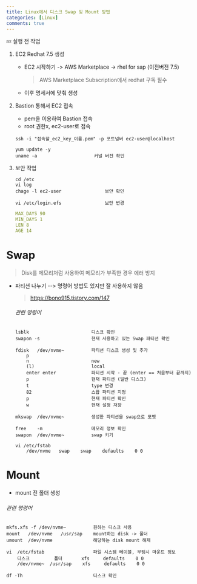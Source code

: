 ```yaml
---
title: Linux에서 디스크 Swap 및 Mount 방법
categories: [Linux]
comments: true
---
```






💤 실행 전 작업


1. EC2 Redhat 7.5 생성

   - EC2 시작하기 -> AWS Marketplace -> rhel for sap (이전버전 7.5)

     > AWS Marketplace Subscription에서 redhat 구독 필수

   - 이후 명세서에 맞춰 생성

2. Bastion 통해서 EC2 접속

   - pem을 이용하여 Bastion 접속
   - root 권한x, ec2-user로 접속

   ```
   ssh -i "접속할_ec2_key_이름.pem" -p 포트넘버 ec2-user@localhost
   ```

   ```
   yum update -y
   uname -a						커널 버전 확인
   ```

3. 보안 작업

   ```
   cd /etc
   vi log
   chage -l ec2-user				보안 확인
   ```

   ```
   vi /etc/login.efs				보안 변경
   ```

   ```yaml
   MAX_DAYS 90
   MIN_DAYS 1
   LEN 8
   AGE 14
   ```



# Swap

> Disk를 메모리처럼 사용하여 메모리가 부족한 경우 에러 방지

- 파티션 나누기		--> 명령어 방법도 있지만 잘 사용하지 않음

  > https://bono915.tistory.com/147

	###### 관련 명령어
	
	```
	lsblk						디스크 확인
	swapon -s					현재 사용하고 있는 Swap 파티션 확인
	```
	
	```
	fdisk	/dev/nvme~			파티션 디스크 생성 및 추가
		p
		n						new
		(l)						local
		enter enter				파티션 시작 - 끝 (enter == 처음부터 끝까지)
		p						현재 파티션 (일반 디스크)
		t						type 변경
		82						스왑 파티션 지정
		p						현재 파티션 확인
		w						현재 설정 저장
		
	mkswap	/dev/nvme~			생성한 파티션을 swap으로 포멧
	```
	
	```
	free	-m					메모리 정보 확인
	swapon	/dev/nvme~			swap 키기
	```
	
	```
	vi /etc/fstab
		/dev/nvme	swap	swap	defaults	0 0
	```
	
	

# Mount

- mount 전 폴더 생성

###### 관련 명령어

```
mkfs.xfs -f	/dev/nvme~			원하는 디스크 사용
mount	/dev/nvme	/usr/sap	mount하는 disk -> 폴더
umount	/dev/nvme				해당하는 disk mount 해제
```

```
vi	/etc/fstab					파일 시스템 테이블, 부팅시 마운트 정보
	디스크			폴더		 xfs	 defaults 	 0 0
	/dev/nvme~	/usr/sap	xfs		defaults	0 0
```

```
df -Th							디스크 확인
```



